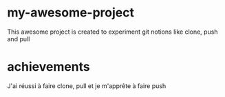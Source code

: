# my-awesome-project

This awesome project is created to experiment git notions like clone, push and pull


# achievements

J'ai réussi à faire clone, pull et je m'apprête à faire push
